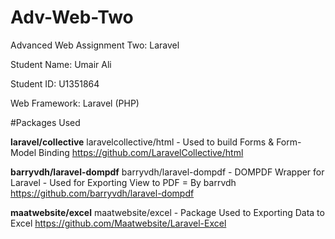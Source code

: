 # Adv-Web-Two
Advanced Web Assignment Two: Laravel

Student Name: Umair Ali

Student ID: U1351864

Web Framework: Laravel (PHP)

#Packages Used

**laravel/collective**
laravelcollective/html - Used to build Forms & Form-Model Binding
https://github.com/LaravelCollective/html


**barryvdh/laravel-dompdf**
barryvdh/laravel-dompdf - DOMPDF Wrapper for Laravel - Used for Exporting View to PDF = By barrvdh
https://github.com/barryvdh/laravel-dompdf


**maatwebsite/excel**
maatwebsite/excel - Package Used to Exporting Data to Excel
https://github.com/Maatwebsite/Laravel-Excel